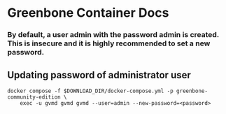 # Greenbone Container Docs

### By default, a user admin with the password admin is created. This is insecure and it is highly recommended to set a new password.
## Updating password of administrator user
``` shell
docker compose -f $DOWNLOAD_DIR/docker-compose.yml -p greenbone-community-edition \
    exec -u gvmd gvmd gvmd --user=admin --new-password=<password>
```
